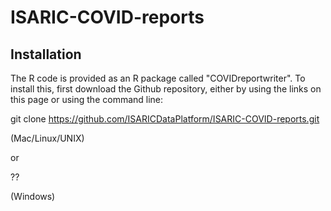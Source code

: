 # ISARIC-COVID-reports



## Installation

The R code is provided as an R package called "COVIDreportwriter". To install this, first download the Github repository, either by using the links on this page or using the command line:

   git clone https://github.com/ISARICDataPlatform/ISARIC-COVID-reports.git

(Mac/Linux/UNIX)

or

   ??
   
(Windows)



